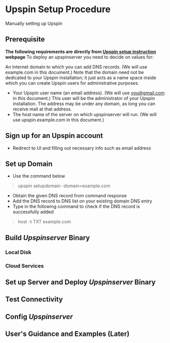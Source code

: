 # Upspin Setup Procedure
Manually setting up Upspin

## Prerequisite
**The following requirements are directly from [Upspin setup instruction](https://upspin.io/doc/server_setup.md) webpage**
To deploy an upspinserver you need to decide on values for:

An Internet domain to which you can add DNS records. (We will use example.com in this document.) Note that the domain need not be dedicated to your Upspin installation; it just acts as a name space inside which you can create Upspin users for administrative purposes.

+ Your Upspin user name (an email address). (We will use you@gmail.com in this document.) This user will be the administrator of your Upspin installation. The address may be under any domain, as long you can receive mail at that address.
+ The host name of the server on which upspinserver will run. (We will use upspin.example.com in this document.)

## Sign up for an Upspin account
+ Redirect to UI and filling out necessary info such as email address

## Set up Domain
+ Use the command below
> upspin setupdomain -domain=example.com

+ Obtain the given DNS record from command response
+ Add the DNS record to DNS list on your existing domain DNS entry
+ Type in the following command to check if the DNS record is successfully added
> host -t TXT example.com

## Build *Upspinserver* Binary

### Local Disk

### Cloud Services

## Set up Server and Deploy *Upspinserver* Binary

## Test Connectivity

## Config *Upspinserver*

## User's Guidance and Examples (Later)


